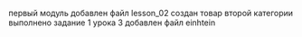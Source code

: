 первый модуль
добавлен файл lesson_02
создан товар второй категории
выполнено задание 1 урока 3
добавлен файл einhtein